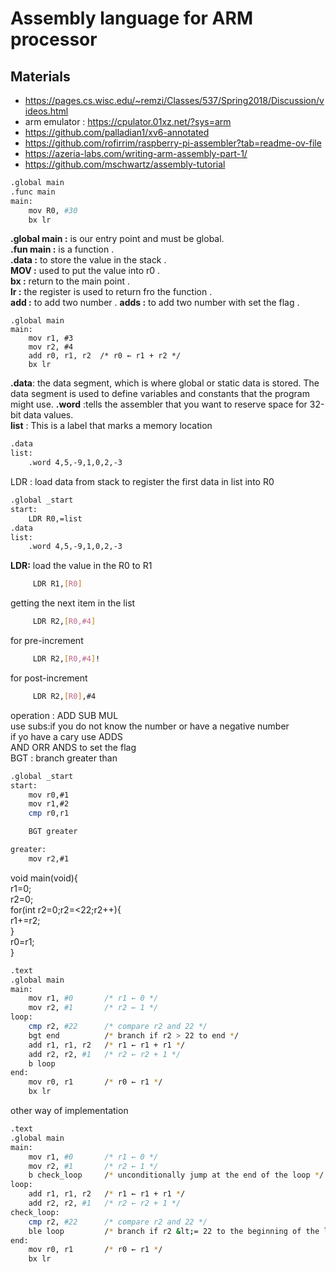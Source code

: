 #  Assembly language for ARM processor
## Materials
* https://pages.cs.wisc.edu/~remzi/Classes/537/Spring2018/Discussion/videos.html
* arm emulator : https://cpulator.01xz.net/?sys=arm
* https://github.com/palladian1/xv6-annotated
* https://github.com/rofirrim/raspberry-pi-assembler?tab=readme-ov-file
* https://azeria-labs.com/writing-arm-assembly-part-1/
* https://github.com/mschwartz/assembly-tutorial 
```bash
.global main  
.func main  
main:   
    mov R0, #30
    bx lr  
```
**.global main :** is our entry point and must be global. <br /> 
**.fun main :**  is a function . <br /> 
**.data :**  to store the value in the stack . <br /> 
**MOV :** used to put the value into r0 . <br /> 
**bx :** return to the main point . <br /> 
**lr :** the register is used to return fro the function . <br /> 
**add :**  to add two number .
**adds :**  to add two number  with set the flag . <br /> 
```assembly
.global main   
main:    
    mov r1, #3   
    mov r2, #4 
    add r0, r1, r2  /* r0 ← r1 + r2 */
    bx lr  
```

**.data**: the data segment, which is where global or static data is stored. The data segment is used to define variables and constants that the program might use.
**.word** :tells the assembler that you want to reserve space for 32-bit data 
values.  <br /> 
**list** : This is a label that marks a memory location

```bash
.data
list:
    .word 4,5,-9,1,0,2,-3
```
LDR : load data from stack to register 
the first data in list into R0
``` bash 
.global _start
start:
    LDR R0,=list
.data 
list:   
    .word 4,5,-9,1,0,2,-3
```
**LDR:** load the value in the R0 to R1
```bash
     LDR R1,[R0]
```
getting the next item in the list  
```bash
     LDR R2,[R0,#4]
```
for pre-increment   
```bash
     LDR R2,[R0,#4]!
```
for post-increment   
```bash
     LDR R2,[R0],#4
```
operation : ADD SUB MUL <br /> 
use subs:if you  do not know the number or have a negative number <br /> 
if yo have a cary use ADDS <br /> 
AND ORR  ANDS to set the flag <br /> 
BGT : branch greater than  <br /> 

``` bash 
.global _start
start:
    mov r0,#1
    mov r1,#2
    cmp r0,r1

    BGT greater

greater:
    mov r2,#1
```
void main(void){\
r1=0;\
r2=0;\
for(int r2=0;r2=<22;r2++){\
    r1+=r2;\
 }\
 r0=r1;\
}
``` bash 
.text 
.global main
main:
    mov r1, #0       /* r1 ← 0 */
    mov r2, #1       /* r2 ← 1 */
loop: 
    cmp r2, #22      /* compare r2 and 22 */
    bgt end          /* branch if r2 > 22 to end */
    add r1, r1, r2   /* r1 ← r1 + r1 */
    add r2, r2, #1   /* r2 ← r2 + 1 */
    b loop
end:
    mov r0, r1       /* r0 ← r1 */
    bx lr

```
other way of implementation  
``` bash 
.text
.global main
main:
    mov r1, #0       /* r1 ← 0 */
    mov r2, #1       /* r2 ← 1 */
    b check_loop     /* unconditionally jump at the end of the loop */
loop: 
    add r1, r1, r2   /* r1 ← r1 + r1 */
    add r2, r2, #1   /* r2 ← r2 + 1 */
check_loop:
    cmp r2, #22      /* compare r2 and 22 */
    ble loop         /* branch if r2 &lt;= 22 to the beginning of the loop */
end:
    mov r0, r1       /* r0 ← r1 */
    bx lr
```